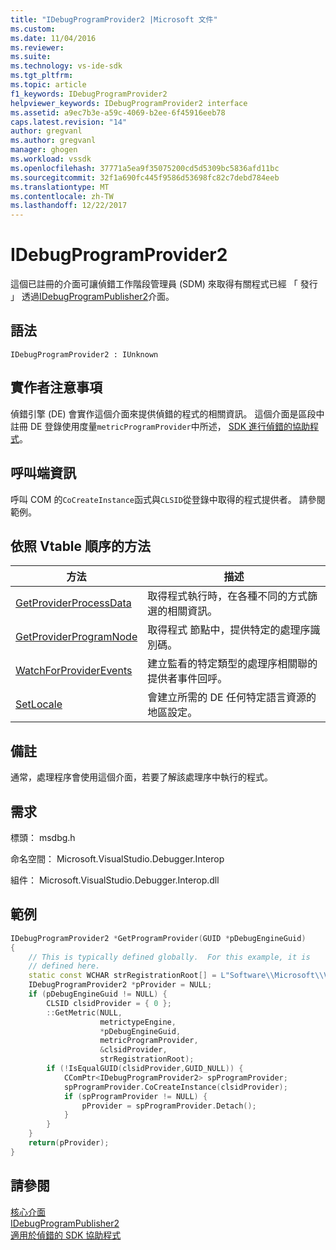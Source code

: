 ```yaml
---
title: "IDebugProgramProvider2 |Microsoft 文件"
ms.custom: 
ms.date: 11/04/2016
ms.reviewer: 
ms.suite: 
ms.technology: vs-ide-sdk
ms.tgt_pltfrm: 
ms.topic: article
f1_keywords: IDebugProgramProvider2
helpviewer_keywords: IDebugProgramProvider2 interface
ms.assetid: a9ec7b3e-a59c-4069-b2ee-6f45916eeb78
caps.latest.revision: "14"
author: gregvanl
ms.author: gregvanl
manager: ghogen
ms.workload: vssdk
ms.openlocfilehash: 37771a5ea9f35075200cd5d5309bc5836afd11bc
ms.sourcegitcommit: 32f1a690fc445f9586d53698fc82c7debd784eeb
ms.translationtype: MT
ms.contentlocale: zh-TW
ms.lasthandoff: 12/22/2017
---
```

# <a name="idebugprogramprovider2"></a>IDebugProgramProvider2
這個已註冊的介面可讓偵錯工作階段管理員 (SDM) 來取得有關程式已經 「 發行 」 透過[IDebugProgramPublisher2](../../../extensibility/debugger/reference/idebugprogrampublisher2.md)介面。  
  
## <a name="syntax"></a>語法  
  
```  
IDebugProgramProvider2 : IUnknown  
```  
  
## <a name="notes-for-implementers"></a>實作者注意事項  
 偵錯引擎 (DE) 會實作這個介面來提供偵錯的程式的相關資訊。 這個介面是區段中註冊 DE 登錄使用度量`metricProgramProvider`中所述， [SDK 進行偵錯的協助程式](../../../extensibility/debugger/reference/sdk-helpers-for-debugging.md)。  
  
## <a name="notes-for-callers"></a>呼叫端資訊  
 呼叫 COM 的`CoCreateInstance`函式與`CLSID`從登錄中取得的程式提供者。 請參閱範例。  
  
## <a name="methods-in-vtable-order"></a>依照 Vtable 順序的方法  
  
|方法|描述|  
|------------|-----------------|  
|[GetProviderProcessData](../../../extensibility/debugger/reference/idebugprogramprovider2-getproviderprocessdata.md)|取得程式執行時，在各種不同的方式篩選的相關資訊。|  
|[GetProviderProgramNode](../../../extensibility/debugger/reference/idebugprogramprovider2-getproviderprogramnode.md)|取得程式 節點中，提供特定的處理序識別碼。|  
|[WatchForProviderEvents](../../../extensibility/debugger/reference/idebugprogramprovider2-watchforproviderevents.md)|建立監看的特定類型的處理序相關聯的提供者事件回呼。|  
|[SetLocale](../../../extensibility/debugger/reference/idebugprogramprovider2-setlocale.md)|會建立所需的 DE 任何特定語言資源的地區設定。|  
  
## <a name="remarks"></a>備註  
 通常，處理程序會使用這個介面，若要了解該處理序中執行的程式。  
  
## <a name="requirements"></a>需求  
 標頭： msdbg.h  
  
 命名空間： Microsoft.VisualStudio.Debugger.Interop  
  
 組件： Microsoft.VisualStudio.Debugger.Interop.dll  
  
## <a name="example"></a>範例  
  
```cpp  
IDebugProgramProvider2 *GetProgramProvider(GUID *pDebugEngineGuid)  
{  
    // This is typically defined globally.  For this example, it is  
    // defined here.  
    static const WCHAR strRegistrationRoot[] = L"Software\\Microsoft\\VisualStudio\\8.0Exp";  
    IDebugProgramProvider2 *pProvider = NULL;  
    if (pDebugEngineGuid != NULL) {  
        CLSID clsidProvider = { 0 };  
        ::GetMetric(NULL,  
                    metrictypeEngine,  
                    *pDebugEngineGuid,  
                    metricProgramProvider,  
                    &clsidProvider,  
                    strRegistrationRoot);  
        if (!IsEqualGUID(clsidProvider,GUID_NULL)) {  
            CComPtr<IDebugProgramProvider2> spProgramProvider;  
            spProgramProvider.CoCreateInstance(clsidProvider);  
            if (spProgramProvider != NULL) {  
                pProvider = spProgramProvider.Detach();  
            }  
        }  
    }  
    return(pProvider);  
}  
```  
  
## <a name="see-also"></a>請參閱  
 [核心介面](../../../extensibility/debugger/reference/core-interfaces.md)   
 [IDebugProgramPublisher2](../../../extensibility/debugger/reference/idebugprogrampublisher2.md)   
 [適用於偵錯的 SDK 協助程式](../../../extensibility/debugger/reference/sdk-helpers-for-debugging.md)